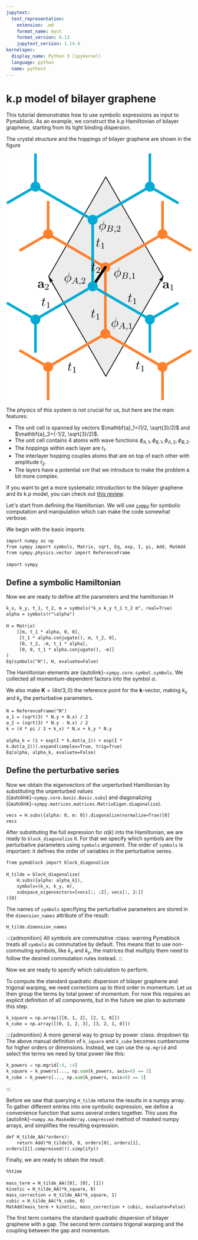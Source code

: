 ```yaml
---
jupytext:
  text_representation:
    extension: .md
    format_name: myst
    format_version: 0.13
    jupytext_version: 1.14.4
kernelspec:
  display_name: Python 3 (ipykernel)
  language: python
  name: python3
---
```


# k.p model of bilayer graphene

This tutorial demonstrates how to use symbolic expressions as input
to Pymablock. As an example, we construct the k.p Hamiltonian of
bilayer graphene, starting from its tight binding dispersion.

The crystal structure and the hoppings of bilayer graphene are shown
in the figure

![crystal structure and hopping of bilayer grahene](bilayer.svg)

The physics of this system is not crucial for us, but here are the main features:
- The unit cell is spanned by vectors $\mathbf{a}_1=(1/2, \sqrt{3}/2)$ and $\mathbf{a}_2=(-1/2, \sqrt{3}/2)$.
- The unit cell contains 4 atoms with wave functions $\phi_{A,1}, \phi_{B,1}, \phi_{A,2}, \phi_{B,2}$.
- The hoppings within each layer are $t_1$.
- The interlayer hopping couples atoms that are on top of each other with amplitude $t_2$.
- The layers have a potential $\pm m$ that we introduce to make the problem a bit more complex.

If you want to get a more systematic introduction to the bilayer
graphene and its k.p model, you can check out
[this review](https://iopscience.iop.org/article/10.1088/0034-4885/76/5/056503).

Let's start from defining the Hamiltonian. We will use [`sympy`](https://www.sympy.org/)
for symbolic computation and manipulation which can make the code somewhat
verbose.

We begin with the basic imports

```{code-cell} ipython3
import numpy as np
from sympy import symbols, Matrix, sqrt, Eq, exp, I, pi, Add, MatAdd
from sympy.physics.vector import ReferenceFrame

import sympy
```

## Define a symbolic Hamiltonian

Now we are ready to define all the parameters and the hamiltonian $H$

```{code-cell} ipython3
k_x, k_y, t_1, t_2, m = symbols("k_x k_y t_1 t_2 m", real=True)
alpha = symbols(r"\alpha")

H = Matrix(
    [[m, t_1 * alpha, 0, 0],
     [t_1 * alpha.conjugate(), m, t_2, 0],
     [0, t_2, -m, t_1 * alpha],
     [0, 0, t_1 * alpha.conjugate(), -m]]
)
Eq(symbols("H"), H, evaluate=False)
```

The Hamiltonian elements are {autolink}`~sympy.core.symbol.symbols`.
We collected all momentum-dependent factors into the symbol $\alpha$.

We also make $\mathbf{K}=(4\pi/3, 0)$ the reference point for the
$\mathbf{k}$-vector, making $k_x$ and $k_y$ the perturbative parameters.

```{code-cell} ipython3
N = ReferenceFrame("N")
a_1 = (sqrt(3) * N.y + N.x) / 2
a_2 = (sqrt(3) * N.y - N.x) / 2
k = (4 * pi / 3 + k_x) * N.x + k_y * N.y

alpha_k = (1 + exp(I * k.dot(a_1)) + exp(I * k.dot(a_2))).expand(complex=True, trig=True)
Eq(alpha, alpha_k, evaluate=False)
```

## Define the perturbative series

Now we obtain the eigenvectors of the unperturbed Hamiltonian by substituting
the unperturbed values ({autolink}`~sympy.core.basic.Basic.subs`) and
diagonalizing ({autolink}`~sympy.matrices.matrices.MatrixEigen.diagonalize`).

```{code-cell} ipython3
vecs = H.subs({alpha: 0, m: 0}).diagonalize(normalize=True)[0]
vecs
```

After substituting the full expression for $\alpha(k)$ into the Hamiltonian, we
are ready to `block_diagonalize` it. For that we specify which symbols are the
perturbative parameters using `symbols` argument. The order of `symbols` is
important: it defines the order of variables in the perturbative series.


```{code-cell} ipython3
from pymablock import block_diagonalize

H_tilde = block_diagonalize(
    H.subs({alpha: alpha_k}),
    symbols=(k_x, k_y, m),
    subspace_eigenvectors=[vecs[:, :2], vecs[:, 2:]]
)[0]
```

The names of `symbols` specifying the perturbative parameters are stored in the
`dimension_names` attribute of the result:

```{code-cell} ipython3
H_tilde.dimension_names
```

:::{admonition} All symbols are commutative
:class: warning
Pymablock treats all `symbols` as commutative by default.
This means that to use non-commuting symbols, like $k_x$ and $k_y$, the
matrices that multiply them need to follow the desired commutation rules
instead.
:::

Now we are ready to specify which calculation to perform.

To compute the standard quadratic dispersion of bilayer graphene and trigonal
warping, we need corrections up to third order in momentum.
Let us then group the terms by total power of momentum.
For now this requires an explicit definition of all components, but in the future
we plan to automate this step.

```{code-cell} ipython3
k_square = np.array([[0, 1, 2], [2, 1, 0]])
k_cube = np.array([[0, 1, 2, 3], [3, 2, 1, 0]])
```

:::{admonition} A more general way to group by power
:class: dropdown tip
The above manual definition of `k_square` and `k_cube` becomes cumbersome
for higher orders or dimensions. Instead, we can use the `np.mgrid` and select
the terms we need by total power like this:
```python
k_powers = np.mgrid[:4, :4]
k_square = k_powers[..., np.sum(k_powers, axis=0) == 2]
k_cube = k_powers[..., np.sum(k_powers, axis=0) == 3]
```
:::

Before we saw that querying `H_tilde` returns the results in a numpy array. To
gather different entries into one symbolic expression, we define a convenience
function that sums several orders together. This uses the
{autolink}`~numpy.ma.MaskedArray.compressed` method of masked numpy arrays, and
simplifies the resulting expression.

```{code-cell} ipython3
def H_tilde_AA(*orders):
    return Add(*H_tilde[0, 0, orders[0], orders[1], orders[2]].compressed()).simplify()
```

Finally, we are ready to obtain the result.

```{code-cell} ipython3
%%time

mass_term = H_tilde_AA([0], [0], [1])
kinetic = H_tilde_AA(*k_square, 0)
mass_correction = H_tilde_AA(*k_square, 1)
cubic = H_tilde_AA(*k_cube, 0)
MatAdd(mass_term + kinetic, mass_correction + cubic, evaluate=False)
```

The first term contains the standard quadratic dispersion of bilayer graphene
with a gap.
The second term contains trigonal warping and the coupling between the gap and
momentum.
